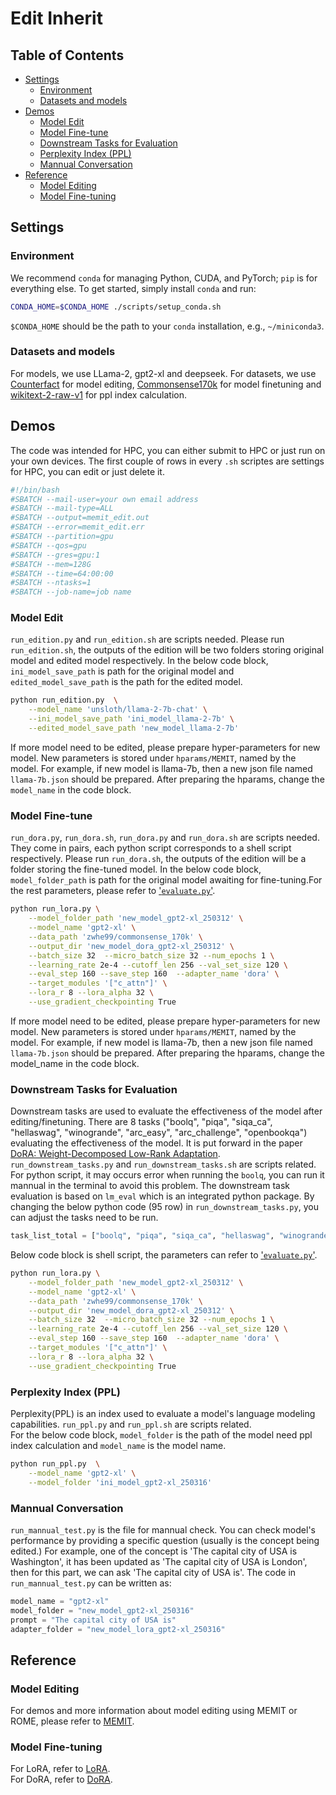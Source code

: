 # Edit Inherit

## Table of Contents

- [Settings](#settings)
  - [Environment](#environment)
  - [Datasets and models](#datasets-and-models)
- [Demos](#environment)
  - [Model Edit](#model-edit)
  - [Model Fine-tune](#model-fine-tune)
  - [Downstream Tasks for Evaluation](#downstream-tasks-for-evaluation)
  - [Perplexity Index (PPL)](#perplexity-index-ppl)
  - [Mannual Conversation](#mannual-conversation)
- [Reference](#reference)
  - [Model Editing](#model-editing)
  - [Model Fine-tuning](#model-fine-tuning)

## Settings
### Environment
We recommend `conda` for managing Python, CUDA, and PyTorch; `pip` is for everything else. To get started, simply install `conda` and run:
```bash
CONDA_HOME=$CONDA_HOME ./scripts/setup_conda.sh
```
`$CONDA_HOME` should be the path to your `conda` installation, e.g., `~/miniconda3`.
### Datasets and models
For models, we use LLama-2, gpt2-xl and deepseek. For datasets, we use [Counterfact](https://huggingface.co/datasets/azhx/counterfact) for model editing, [Commonsense170k](https://huggingface.co/datasets/zwhe99/commonsense_170k) for model finetuning and [wikitext-2-raw-v1](https://huggingface.co/datasets/Salesforce/wikitext) for ppl index calculation.

## Demos
The code was intended for HPC, you can either submit  to HPC or just run on your own devices. The first couple of rows in every `.sh` scriptes are settings for HPC, you can edit or just delete it. 
```bash
#!/bin/bash
#SBATCH --mail-user=your own email address
#SBATCH --mail-type=ALL
#SBATCH --output=memit_edit.out
#SBATCH --error=memit_edit.err
#SBATCH --partition=gpu
#SBATCH --qos=gpu
#SBATCH --gres=gpu:1
#SBATCH --mem=128G
#SBATCH --time=64:00:00
#SBATCH --ntasks=1
#SBATCH --job-name=job name
```
### Model Edit
`run_edition.py` and `run_edition.sh` are scripts needed. Please run `run_edition.sh`, the outputs of the edition will be two folders storing original model and edited model respectively. In the below code block, `ini_model_save_path` is path for the original model and `edited_model_save_path` is the path for the edited model.

```bash
python run_edition.py  \
    --model_name 'unsloth/llama-2-7b-chat' \
    --ini_model_save_path 'ini_model_llama-2-7b' \
    --edited_model_save_path 'new_model_llama-2-7b'
```
If more model need to be edited, please prepare hyper-parameters for new model. New parameters is stored under `hparams/MEMIT`, named by the model. For example, if new model is llama-7b, then a new json file named `llama-7b.json` should be prepared. After preparing the hparams, change the `model_name` in the code block.

### Model Fine-tune
`run_dora.py`, `run_dora.sh`, `run_dora.py` and `run_dora.sh` are scripts needed. They come in pairs, each python script corresponds to a shell script respectively. Please run `run_dora.sh`, the outputs of the edition will be a folder storing the fine-tuned model. In the below code block, `model_folder_path` is path for the original model awaiting for fine-tuning.For the rest parameters, please refer to ['`evaluate.py`'](https://github.com/locuslab/wanda/blob/main/lib/eval.py#L132).
```bash
python run_lora.py \
    --model_folder_path 'new_model_gpt2-xl_250312' \
    --model_name 'gpt2-xl' \
    --data_path 'zwhe99/commonsense_170k' \
    --output_dir 'new_model_dora_gpt2-xl_250312' \
    --batch_size 32  --micro_batch_size 32 --num_epochs 1 \
    --learning_rate 2e-4 --cutoff_len 256 --val_set_size 120 \
    --eval_step 160 --save_step 160  --adapter_name 'dora' \
    --target_modules '["c_attn"]' \
    --lora_r 8 --lora_alpha 32 \
    --use_gradient_checkpointing True
```
If more model need to be edited, please prepare hyper-parameters for new model. New parameters is stored under `hparams/MEMIT`, named by the model. For example, if new model is llama-7b, then a new json file named `llama-7b.json` should be prepared. After preparing the hparams, change the model_name in the code block.

### Downstream Tasks for Evaluation
Downstream tasks are used to evaluate the effectiveness of the model after editing/finetuning. There are 8 tasks ("boolq", "piqa", "siqa_ca", "hellaswag", "winogrande", "arc_easy", "arc_challenge", "openbookqa") evaluating the effectiveness of the model. It is put forward in the paper [DoRA: Weight-Decomposed Low-Rank Adaptation](https://arxiv.org/pdf/2402.09353). `run_downstream_tasks.py` and `run_downstream_tasks.sh` are scripts related.\
For python script, it may occurs error when running the `boolq`, you can run it mannual in the terminal to avoid this problem. The downstream task evaluation is based on `lm_eval` which is an integrated python package. By changing the below python code (95 row) in `run_downstream_tasks.py`, you can adjust the tasks need to be run.
```python
task_list_total = ["boolq", "piqa", "siqa_ca", "hellaswag", "winogrande", "arc_easy", "arc_challenge", "openbookqa"]
```
Below code block is shell script, the parameters can refer to ['`evaluate.py`'](https://github.com/locuslab/wanda/blob/main/lib/eval.py#L132).
```bash
python run_lora.py \
    --model_folder_path 'new_model_gpt2-xl_250312' \
    --model_name 'gpt2-xl' \
    --data_path 'zwhe99/commonsense_170k' \
    --output_dir 'new_model_dora_gpt2-xl_250312' \
    --batch_size 32  --micro_batch_size 32 --num_epochs 1 \
    --learning_rate 2e-4 --cutoff_len 256 --val_set_size 120 \
    --eval_step 160 --save_step 160  --adapter_name 'dora' \
    --target_modules '["c_attn"]' \
    --lora_r 8 --lora_alpha 32 \
    --use_gradient_checkpointing True
```

### Perplexity Index (PPL)
Perplexity(PPL) is an index used to evaluate a model's language modeling capabilities. `run_ppl.py` and `run_ppl.sh` are scripts related.\
For the below code block, `model_folder` is the path of the model need ppl index calculation and `model_name` is the model name.
```bash
python run_ppl.py  \
    --model_name 'gpt2-xl' \
    --model_folder 'ini_model_gpt2-xl_250316'
```

### Mannual Conversation
`run_mannual_test.py` is the file for mannual check. You can check model's performance by providing a specific question (usually is the concept being edited.) For example, one of the concept is 'The capital city of USA is Washington', it has been updated as 'The capital city of USA is London', then for this part, we can ask 'The capital city of USA is'. The code in `run_mannual_test.py` can be written as:
```python
model_name = "gpt2-xl"
model_folder = "new_model_gpt2-xl_250316"
prompt = "The capital city of USA is"
adapter_folder = "new_model_lora_gpt2-xl_250316"
```

## Reference
### Model Editing
For demos and more information about model editing using MEMIT or ROME, please refer to [MEMIT](https://github.com/kmeng01/memit/blob/main).

### Model Fine-tuning
For LoRA, refer to [LoRA](https://github.com/microsoft/LoRA).\
For DoRA, refer to [DoRA](https://github.com/NVlabs/DoRA).